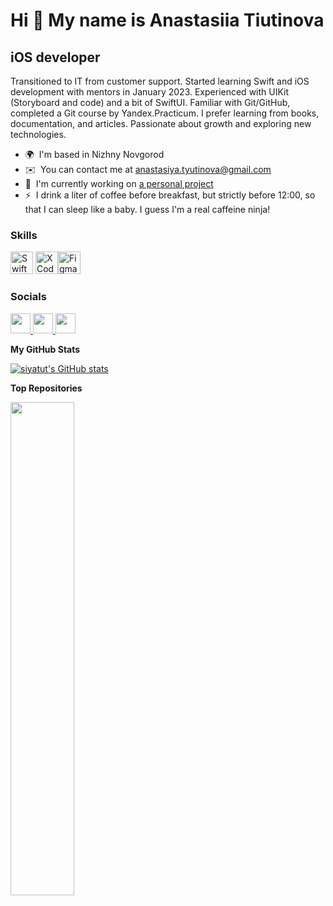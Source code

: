 Hi 🍃 My name is Anastasiia Tiutinova
=====================================
iOS developer
-------------
Transitioned to IT from customer support. Started learning Swift and iOS development with mentors in January 2023. Experienced with UIKit (Storyboard and code) and a bit of SwiftUI. Familiar with Git/GitHub, completed a Git course by Yandex.Practicum. I prefer learning from books, documentation, and articles. Passionate about growth and exploring new technologies.  
* 🌍  I'm based in Nizhny Novgorod
* ✉️  You can contact me at [anastasiya.tyutinova@gmail.com](mailto:anastasiya.tyutinova@gmail.com)
* 🚀  I'm currently working on [a personal project](http://github.com/siyatut/bebrave)
* ⚡  I drink a liter of coffee before breakfast, but strictly before 12:00, so that I can sleep like a baby. I guess I'm a real caffeine ninja!

### Skills  

<p align="left"> <a href="https://developer.apple.com/swift/" target="_blank" rel="noreferrer"><img src="https://raw.githubusercontent.com/danielcranney/readme-generator/main/public/icons/skills/swift-colored.svg" width="36" height="36" alt="Swift" /></a> <a href="https://developer.apple.com/xcode/" target="_blank" rel="noreferrer"><img src="https://raw.githubusercontent.com/danielcranney/readme-generator/main/public/icons/skills/xcode-colored.svg" width="36" height="36" alt="XCode" /></a><a href="https://www.figma.com/" target="_blank" rel="noreferrer"><img src="https://raw.githubusercontent.com/danielcranney/readme-generator/main/public/icons/skills/figma-colored.svg" width="36" height="36" alt="Figma"/></a> </p> 

### Socials  

<p align="left"> <a href="https://www.github.com/siyatut" target="_blank" rel="noreferrer"> <picture> <source media="(prefers-color-scheme: dark)" srcset="https://raw.githubusercontent.com/danielcranney/readme-generator/main/public/icons/socials/github-dark.svg" /> <source media="(prefers-color-scheme: light)" srcset="https://raw.githubusercontent.com/danielcranney/readme-generator/main/public/icons/socials/github.svg" /> <img src="https://raw.githubusercontent.com/danielcranney/readme-generator/main/public/icons/socials/github.svg" width="32" height="32" /> </picture> </a> <a href="http://www.instagram.com/siyatut" target="_blank" rel="noreferrer"> <picture> <source media="(prefers-color-scheme: dark)" srcset="https://raw.githubusercontent.com/danielcranney/readme-generator/main/public/icons/socials/instagram-dark.svg" /> <source media="(prefers-color-scheme: light)" srcset="https://raw.githubusercontent.com/danielcranney/readme-generator/main/public/icons/socials/instagram.svg" /> <img src="https://raw.githubusercontent.com/danielcranney/readme-generator/main/public/icons/socials/instagram.svg" width="32" height="32" /> </picture> </a> <a href="https://www.linkedin.com/in/anastasiia-tiutinova" target="_blank" rel="noreferrer"> <picture> <source media="(prefers-color-scheme: dark)" srcset="https://raw.githubusercontent.com/danielcranney/readme-generator/main/public/icons/socials/linkedin-dark.svg" /> <source media="(prefers-color-scheme: light)" srcset="https://raw.githubusercontent.com/danielcranney/readme-generator/main/public/icons/socials/linkedin.svg" /> <img src="https://raw.githubusercontent.com/danielcranney/readme-generator/main/public/icons/socials/linkedin.svg" width="32" height="32" /> </picture> </a></p>

<b>My GitHub Stats</b>

<a href="http://www.github.com/siyatut"><img src="https://github-readme-stats.vercel.app/api?username=siyatut&show_icons=true&hide=&count_private=true&title_color=3382ed&text_color=000000&icon_color=f97316&bg_color=ffffff&hide_border=true&show_icons=true" alt="siyatut's GitHub stats" /></a>

<b>Top Repositories</b>

<div width="100%" align="center"><a href="https://github.com/siyatut/bebrave" align="left"><img align="left" width="45%" src="https://github-readme-stats.vercel.app/api/pin/?username=siyatut&repo=bebrave&title_color=3382ed&text_color=000000&icon_color=f97316&bg_color=ffffff&hide_border=true&locale=en" /></a></div><br /><br /><br /><br /><br /><br /><br />

